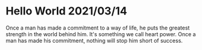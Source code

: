 # Hello World 2021/03/14

Once a man has made a commitment to a way of life, he puts the greatest strength in the world behind him. It's something we call heart power. Once a man has made his commitment, nothing will stop him short of success.
